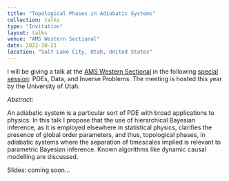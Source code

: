 ```yaml
---
title: "Topological Phases in Adiabatic Systems"
collection: talks
type: "Invitation"
layout: talks
venue: "AMS Western Sectional"
date: 2022-10-21
location: "Salt Lake City, Utah, United States"
---
```


I will be giving a talk at the [AMS Western Sectional](https://www.ams.org/meetings/sectional/2295_program.html) in the following [special session](https://www.ams.org/meetings/sectional/2295_program_ss7.html#title): PDEs, Data, and Inverse Problems. The meeting is hosted this year by the University of Utah.

_Abstract:_ 

An adiabatic system is a particular sort of PDE with broad applications to physics. In this talk I propose that the use of hierarchical Bayesian inference, as it is employed elsewhere in statistical physics, clarifies the presence of global order parameters, and thus, topological phases, in adiabatic systems where the separation of timescales implied is relevant to parametric Bayesian inference. Known algorithms like dynamic causal modelling are discussed.

Slides: coming soon...
